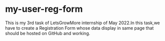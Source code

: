 # my-user-reg-form
This is my 3rd task of LetsGrowMore internship of May 2022.In this task,we have to create a Registration Form whose data display in 
same page that should be hosted on GitHub and working. 

